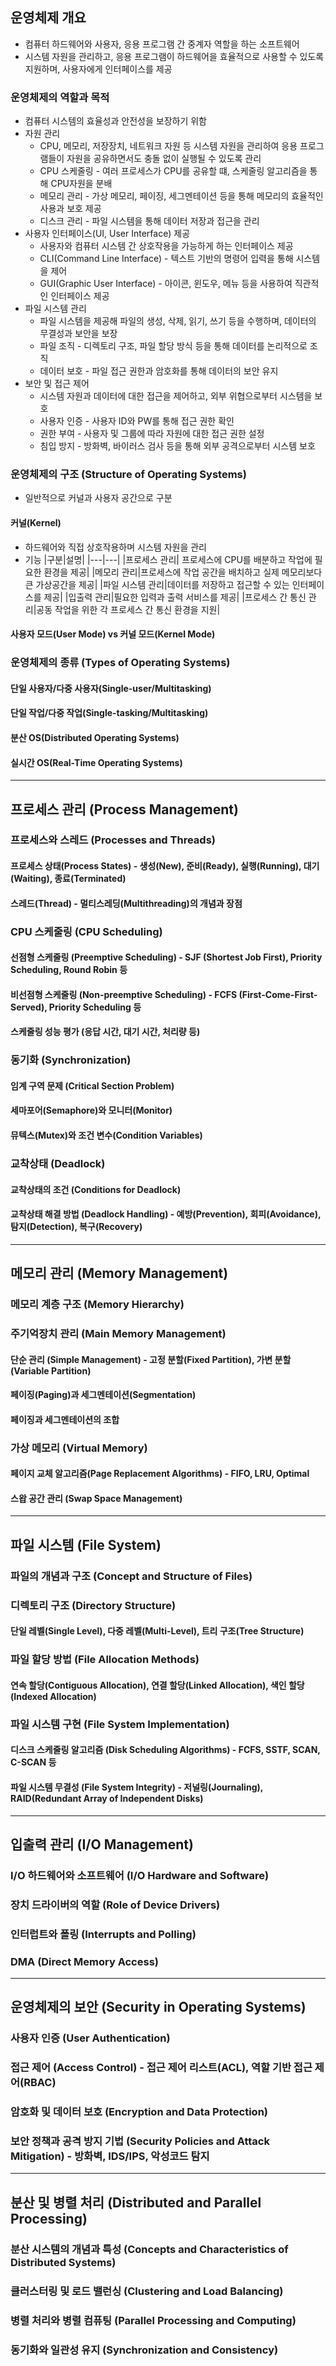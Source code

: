 ## 운영체제 개요
- 컴퓨터 하드웨어와 사용자, 응용 프로그램 간 중계자 역할을 하는 소프트웨어
- 시스템 자원을 관리하고, 응용 프로그램이 하드웨어을 효율적으로 사용할 수 있도록 지원하며, 사용자에게 인터페이스를 제공
### 운영체제의 역할과 목적	
- 컴퓨터 시스템의 효율성과 안전성을 보장하기 위함
- 자원 관리 
  - CPU, 메모리, 저장장치, 네트워크 자원 등 시스템 자원을 관리하여 응용 프로그램들이 자원을 공유하면서도 충돌 없이 실행될 수 있도록 관리
  - CPU 스케줄링 - 여러 프로세스가 CPU를 공유할 떄, 스케줄링 알고리즘을 통해 CPU자원을 분배
  - 메모리 관리 - 가상 메모리, 페이징, 세그멘테이션 등을 통해 메모리의 효율적인 사용과 보호 제공
  - 디스크 관리 - 파일 시스템을 통해 데이터 저장과 접근을 관리
- 사용자 인터페이스(UI, User Interface) 제공 
  - 사용자와 컴퓨터 시스템 간 상호작용을 가능하게 하는 인터페이스 제공
  - CLI(Command Line Interface) - 텍스트 기반의 명령어 입력을 통해 시스템을 제어
  - GUI(Graphic User Interface) - 아이콘, 윈도우, 메뉴 등을 사용하여 직관적인 인터페이스 제공
- 파일 시스템 관리
  - 파일 시스템을 제공해 파일의 생성, 삭제, 읽기, 쓰기 등을 수행하며, 데이터의 무결성과 보안을 보장
  - 파일 조직 - 디렉토리 구조, 파일 할당 방식 등을 통해 데이터를 논리적으로 조직
  - 데이터 보호 - 파일 접근 권한과 암호화를 통해 데이터의 보안 유지
- 보안 및 접근 제어 
  - 시스템 자원과 데이터에 대한 접근을 제어하고, 외부 위협으로부터 시스템을 보호
  - 사용자 인증 - 사용자 ID와 PW를 통해 접근 권한 확인
  - 권한 부여 - 사용자 및 그룹에 따라 자원에 대한 접근 권한 설정
  - 침입 방지 - 방화벽, 바이러스 검사 등을 통해 외부 공격으로부터 시스템 보호
### 운영체제의 구조 (Structure of Operating Systems)	
- 일반적으로 커널과 사용자 공간으로 구분
#### 커널(Kernel)
- 하드웨어와 직접 상호작용하며 시스템 자원을 관리
- 기능
	|구분|설명|
	|---|---|
	|프로세스 관리|	프로세스에 CPU를 배분하고 작업에 필요한 환경을 제공|
	|메모리 관리|프로세스에 작업 공간을 배치하고 실제 메모리보다 큰 가상공간을 제공|
	|파일 시스템 관리|데이터를 저장하고 접근할 수 있는 인터페이스를 제공|
	|입출력 관리|필요한 입력과 출력 서비스를 제공|
	|프로세스 간 통신 관리|공동 작업을 위한 각 프로세스 간 통신 환경을 지원|
#### 사용자 모드(User Mode) vs 커널 모드(Kernel Mode)
### 운영체제의 종류 (Types of Operating Systems)	
#### 단일 사용자/다중 사용자(Single-user/Multitasking)
#### 단일 작업/다중 작업(Single-tasking/Multitasking)
#### 분산 OS(Distributed Operating Systems)
#### 실시간 OS(Real-Time Operating Systems)
---
## 프로세스 관리 (Process Management)		
### 프로세스와 스레드 (Processes and Threads)	
#### 프로세스 상태(Process States) - 생성(New), 준비(Ready), 실행(Running), 대기(Waiting), 종료(Terminated)
#### 스레드(Thread) - 멀티스레딩(Multithreading)의 개념과 장점
### CPU 스케줄링 (CPU Scheduling)	
#### 선점형 스케줄링 (Preemptive Scheduling) - SJF (Shortest Job First), Priority Scheduling, Round Robin 등
#### 비선점형 스케줄링 (Non-preemptive Scheduling) - FCFS (First-Come-First-Served), Priority Scheduling 등
#### 스케줄링 성능 평가 (응답 시간, 대기 시간, 처리량 등)
### 동기화 (Synchronization)	
#### 임계 구역 문제 (Critical Section Problem)
#### 세마포어(Semaphore)와 모니터(Monitor)
#### 뮤텍스(Mutex)와 조건 변수(Condition Variables)
### 교착상태 (Deadlock)	
#### 교착상태의 조건 (Conditions for Deadlock)
#### 교착상태 해결 방법 (Deadlock Handling) - 예방(Prevention), 회피(Avoidance), 탐지(Detection), 복구(Recovery)
---	
## 메모리 관리 (Memory Management)		
### 메모리 계층 구조 (Memory Hierarchy)	
### 주기억장치 관리 (Main Memory Management)	
#### 단순 관리 (Simple Management) - 고정 분할(Fixed Partition), 가변 분할(Variable Partition)
#### 페이징(Paging)과 세그멘테이션(Segmentation)
#### 페이징과 세그멘테이션의 조합
### 가상 메모리 (Virtual Memory)	
#### 페이지 교체 알고리즘(Page Replacement Algorithms) - FIFO, LRU, Optimal
#### 스왑 공간 관리 (Swap Space Management)
---		
## 파일 시스템 (File System)		
### 파일의 개념과 구조 (Concept and Structure of Files)	
### 디렉토리 구조 (Directory Structure) 	
#### 단일 레벨(Single Level), 다중 레벨(Multi-Level), 트리 구조(Tree Structure)
### 파일 할당 방법 (File Allocation Methods)	
#### 연속 할당(Contiguous Allocation), 연결 할당(Linked Allocation), 색인 할당(Indexed Allocation)
### 파일 시스템 구현 (File System Implementation)	
#### 디스크 스케줄링 알고리즘 (Disk Scheduling Algorithms)  - FCFS, SSTF, SCAN, C-SCAN 등
#### 파일 시스템 무결성 (File System Integrity) - 저널링(Journaling), RAID(Redundant Array of Independent Disks)
---		
## 입출력 관리 (I/O Management)		
### I/O 하드웨어와 소프트웨어 (I/O Hardware and Software)	
### 장치 드라이버의 역할 (Role of Device Drivers)	
### 인터럽트와 폴링 (Interrupts and Polling)	
### DMA (Direct Memory Access)	
---		
## 운영체제의 보안 (Security in Operating Systems)		
### 사용자 인증 (User Authentication)	
### 접근 제어 (Access Control) - 접근 제어 리스트(ACL), 역할 기반 접근 제어(RBAC)	
### 암호화 및 데이터 보호 (Encryption and Data Protection)	
### 보안 정책과 공격 방지 기법 (Security Policies and Attack Mitigation) - 방화벽, IDS/IPS, 악성코드 탐지	
---	
## 분산 및 병렬 처리 (Distributed and Parallel Processing)		
### 분산 시스템의 개념과 특성 (Concepts and Characteristics of Distributed Systems)	
### 클러스터링 및 로드 밸런싱 (Clustering and Load Balancing)	
### 병렬 처리와 병렬 컴퓨팅 (Parallel Processing and Computing)	
### 동기화와 일관성 유지 (Synchronization and Consistency)	